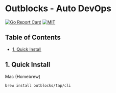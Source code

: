 # Outblocks - Auto DevOps <!-- omit in toc -->

[![Go Report Card](https://goreportcard.com/badge/github.com/outblocks/outblocks-cli?style=for-the-badge)](https://goreportcard.com/report/github.com/outblocks/outblocks-cli)
[![MIT](https://img.shields.io/github/license/outblocks/outblocks-cli.svg?style=for-the-badge)](https://github.com/outblocks/outblocks-cli/blob/master/LICENSE)

## Table of Contents <!-- omit in toc -->

- [1. Quick Install](#1-quick-install)

## 1. Quick Install

Mac (Homebrew)

```sh
brew install outblocks/tap/cli
```
